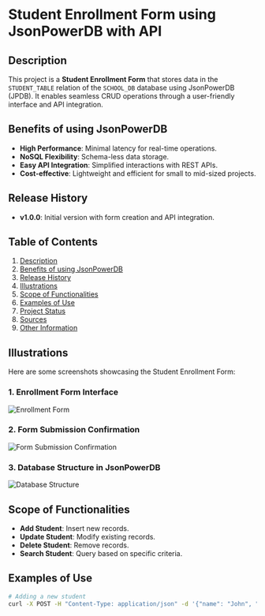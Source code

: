 # Student Enrollment Form using JsonPowerDB with API

## Description
This project is a **Student Enrollment Form** that stores data in the `STUDENT_TABLE` relation of the `SCHOOL_DB` database using JsonPowerDB (JPDB). It enables seamless CRUD operations through a user-friendly interface and API integration.

## Benefits of using JsonPowerDB
- **High Performance**: Minimal latency for real-time operations.
- **NoSQL Flexibility**: Schema-less data storage.
- **Easy API Integration**: Simplified interactions with REST APIs.
- **Cost-effective**: Lightweight and efficient for small to mid-sized projects.

## Release History
- **v1.0.0**: Initial version with form creation and API integration.

## Table of Contents
1. [Description](#description)
2. [Benefits of using JsonPowerDB](#benefits-of-using-jsonpowerdb)
3. [Release History](#release-history)
4. [Illustrations](#illustrations)
5. [Scope of Functionalities](#scope-of-functionalities)
6. [Examples of Use](#examples-of-use)
7. [Project Status](#project-status)
8. [Sources](#sources)
9. [Other Information](#other-information)

## Illustrations
Here are some screenshots showcasing the Student Enrollment Form:

### 1. Enrollment Form Interface
![Enrollment Form](./screenshots/enrollment_form.png)

### 2. Form Submission Confirmation
![Form Submission Confirmation](./screenshots/form_submission.png)

### 3. Database Structure in JsonPowerDB
![Database Structure](./screenshots/database_structure.png)

## Scope of Functionalities
- **Add Student**: Insert new records.
- **Update Student**: Modify existing records.
- **Delete Student**: Remove records.
- **Search Student**: Query based on specific criteria.

## Examples of Use
```bash
# Adding a new student
curl -X POST -H "Content-Type: application/json" -d '{"name": "John", "class": "10", "dob": "2008-01-01", "addr": "123 Street"}' http://localhost:9090/api/v1/student/add
